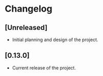 # Changelog

## [Unreleased]

- Initial planning and design of the project.

## [0.13.0]

- Current release of the project.